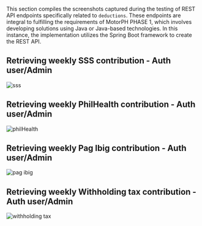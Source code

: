 This section compiles the screenshots captured during the testing of REST API endpoints specifically related to `deductions`. These endpoints are integral to fulfilling the requirements of MotorPH PHASE 1, which involves developing solutions using Java or Java-based technologies. In this instance, the implementation utilizes the Spring Boot framework to create the REST API.

## Retrieving weekly SSS contribution - Auth user/Admin

![sss](https://drive.google.com/uc?id=1lWRaMApXh4q2lpcgbhZPbx8Q139ZZHXW)

## Retrieving weekly PhilHealth contribution - Auth user/Admin

![philHealth](https://drive.google.com/1VtZpl-CrXjyyrJ__qWJSM8eylMyr0baq)

## Retrieving weekly Pag Ibig contribution - Auth user/Admin

![pag ibig](https://drive.google.com/uc?id=1OpSmQA6uAGazkXpMjVDF0gTe35-cec8w)

## Retrieving weekly Withholding tax contribution - Auth user/Admin

![withholding tax](https://drive.google.com/uc?id=1GJ6Z4GstzYUhizN2I-S_0VAPRtLjvljF)
